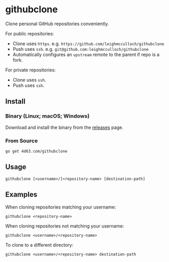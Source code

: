 # githubclone

Clone personal GitHub repositories conveniently.

For public repositories:
- Clone uses `https`. e.g. `https://github.com/leighmcculloch/githubclone`
- Push uses `ssh`. e.g. `git@github.com:leighmcculloch/githubclone`
- Automatically configures an `upstream` remote to the parent if repo is a fork.

For private repositories:
- Clone uses `ssh`.
- Push uses `ssh`.

## Install

### Binary (Linux; macOS; Windows)

Download and install the binary from the [releases](https://github.com/leighmcculloch/githubclone/releases) page.

### From Source

```
go get 4d63.com/githubclone
```

## Usage

```
githubclone [<username>/]<repository-name> [destination-path]
```

## Examples

When cloning repositories matching your username:

```
githubclone <repository-name>
```

When cloning repositories not matching your username:

```
githubclone <username>/<repository-name>
```

To clone to a different directory:

```
githubclone <username>/<repository-name> destination-path
```
